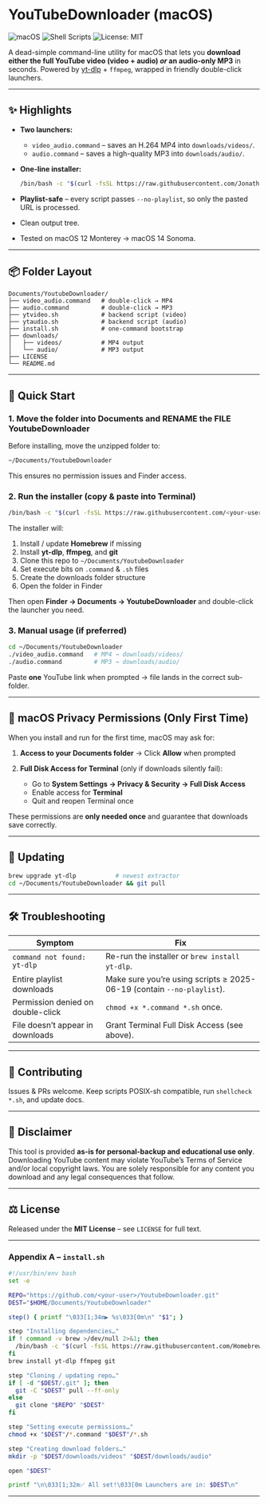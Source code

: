 # YouTubeDownloader (macOS)

![macOS](https://img.shields.io/badge/os-macOS-blue.svg) ![Shell Scripts](https://img.shields.io/badge/language-shell-green.svg) ![License: MIT](https://img.shields.io/badge/license-MIT-lightgrey.svg)

A dead-simple command-line utility for macOS that lets you **download either the full YouTube video (video + audio) *or* an audio-only MP3** in seconds. Powered by [yt-dlp](https://github.com/yt-dlp/yt-dlp) + `ffmpeg`, wrapped in friendly double-click launchers.

---

## ✨ Highlights

* **Two launchers:**

  * `video_audio.command` – saves an H.264 MP4 into `downloads/videos/`.
  * `audio.command` – saves a high-quality MP3 into `downloads/audio/`.
* **One-line installer:**

  ```bash
  /bin/bash -c "$(curl -fsSL https://raw.githubusercontent.com/JonathanBeck1/YoutubeDownloader/main/install.sh)"
  ```
* **Playlist-safe** – every script passes `--no-playlist`, so only the pasted URL is processed.
* Clean output tree.
* Tested on macOS 12 Monterey → macOS 14 Sonoma.

---

## 📦 Folder Layout

```text
Documents/YoutubeDownloader/
├── video_audio.command   # double-click → MP4
├── audio.command         # double-click → MP3
├── ytvideo.sh            # backend script (video)
├── ytaudio.sh            # backend script (audio)
├── install.sh            # one-command bootstrap
├── downloads/
│   ├── videos/           # MP4 output
│   └── audio/            # MP3 output
├── LICENSE
└── README.md
```

---

## 🚀 Quick Start

### 1. Move the folder into Documents and RENAME the FILE YoutubeDownloader

Before installing, move the unzipped folder to:

```bash
~/Documents/YoutubeDownloader
```

This ensures no permission issues and Finder access.

### 2. Run the installer (copy & paste into Terminal)

```bash
/bin/bash -c "$(curl -fsSL https://raw.githubusercontent.com/<your-user>/YoutubeDownloader/main/install.sh)"
```

The installer will:

1. Install / update **Homebrew** if missing
2. Install **yt-dlp**, **ffmpeg**, and **git**
3. Clone this repo to `~/Documents/YoutubeDownloader`
4. Set execute bits on `.command` & `.sh` files
5. Create the downloads folder structure
6. Open the folder in Finder

Then open **Finder → Documents → YoutubeDownloader** and double-click the launcher you need.

### 3. Manual usage (if preferred)

```bash
cd ~/Documents/YoutubeDownloader
./video_audio.command   # MP4 → downloads/videos/
./audio.command         # MP3 → downloads/audio/
```

Paste **one** YouTube link when prompted → file lands in the correct sub-folder.

---

## 🔐 macOS Privacy Permissions (Only First Time)

When you install and run for the first time, macOS may ask for:

1. **Access to your Documents folder**
   → Click **Allow** when prompted

2. **Full Disk Access for Terminal** (only if downloads silently fail):

   * Go to **System Settings → Privacy & Security → Full Disk Access**
   * Enable access for **Terminal**
   * Quit and reopen Terminal once

These permissions are **only needed once** and guarantee that downloads save correctly.

---

## 🔄 Updating

```bash
brew upgrade yt-dlp           # newest extractor
cd ~/Documents/YoutubeDownloader && git pull
```

---

## 🛠 Troubleshooting

| Symptom                           | Fix                                                                    |
| --------------------------------- | ---------------------------------------------------------------------- |
| `command not found: yt-dlp`       | Re-run the installer or `brew install yt-dlp`.                         |
| Entire playlist downloads         | Make sure you’re using scripts ≥ 2025-06-19 (contain `--no-playlist`). |
| Permission denied on double-click | `chmod +x *.command *.sh` once.                                        |
| File doesn’t appear in downloads  | Grant Terminal Full Disk Access (see above).                           |

---

## 🤝 Contributing

Issues & PRs welcome. Keep scripts POSIX-sh compatible, run `shellcheck *.sh`, and update docs.

---

## 📜 Disclaimer

This tool is provided **as-is for personal-backup and educational use only**.
Downloading YouTube content may violate YouTube’s Terms of Service and/or local copyright laws.
You are solely responsible for any content you download and any legal consequences that follow.

---

## ⚖️ License

Released under the **MIT License** – see `LICENSE` for full text.

---

### Appendix A – `install.sh`

```bash
#!/usr/bin/env bash
set -e

REPO="https://github.com/<your-user>/YoutubeDownloader.git"
DEST="$HOME/Documents/YoutubeDownloader"

step() { printf "\033[1;34m▶ %s\033[0m\n" "$1"; }

step "Installing dependencies…"
if ! command -v brew >/dev/null 2>&1; then
  /bin/bash -c "$(curl -fsSL https://raw.githubusercontent.com/Homebrew/install/HEAD/install.sh)"
fi
brew install yt-dlp ffmpeg git

step "Cloning / updating repo…"
if [ -d "$DEST/.git" ]; then
  git -C "$DEST" pull --ff-only
else
  git clone "$REPO" "$DEST"
fi

step "Setting execute permissions…"
chmod +x "$DEST"/*.command "$DEST"/*.sh

step "Creating download folders…"
mkdir -p "$DEST/downloads/videos" "$DEST/downloads/audio"

open "$DEST"

printf "\n\033[1;32m✅ All set!\033[0m Launchers are in: $DEST\n"
```

---

